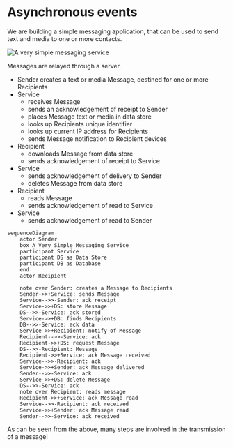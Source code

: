 # Asynchronous events

We are building a simple messaging application, that can be used to send text and media to one or more contacts.

![A very simple messaging service](https://i.imgur.com/KIFlvjf.png)

Messages are relayed through a server.
- Sender creates a text or media Message, destined for one or more Recipients
- Service
  - receives Message
  - sends an acknowledgement of receipt to Sender
  - places Message text or media in data store
  - looks up Recipients unique identifier
  - looks up current IP address for Recipients
  - sends Message notification to Recipient devices
- Recipient
  - downloads Message from data store
  - sends acknowledgement of receipt to Service
- Service
  - sends acknowledgement of delivery to Sender
  - deletes Message from data store
- Recipient
  - reads Message
  - sends acknowledgement of read to Service
- Service
  - sends acknowledgement of read to Sender

```mermaid
sequenceDiagram
    actor Sender
    box A Very Simple Messaging Service
    participant Service
    participant DS as Data Store
    participant DB as Database
    end
    actor Recipient

    note over Sender: creates a Message to Recipients
    Sender->>+Service: sends Message
    Service-->>-Sender: ack receipt
    Service->>+DS: store Message
    DS-->>-Service: ack stored
    Service->>+DB: finds Recipients
    DB-->>-Service: ack data
    Service->>+Recipient: notify of Message
    Recipient-->>-Service: ack
    Recipient->>+DS: request Message
    DS-->>-Recipient: Message
    Recipient->>+Service: ack Message received
    Service-->>-Recipient: ack
    Service->>+Sender: ack Message delivered
    Sender-->>-Service: ack
    Service->>+DS: delete Message
    DS-->>-Service: ack
    note over Recipient: reads message
    Recipient->>+Service: ack Message read
    Service-->>-Recipient: ack received
    Service->>+Sender: ack Message read
    Sender-->>-Service: ack received
```
As can be seen from the above, many steps are involved in the transmission of a message!

